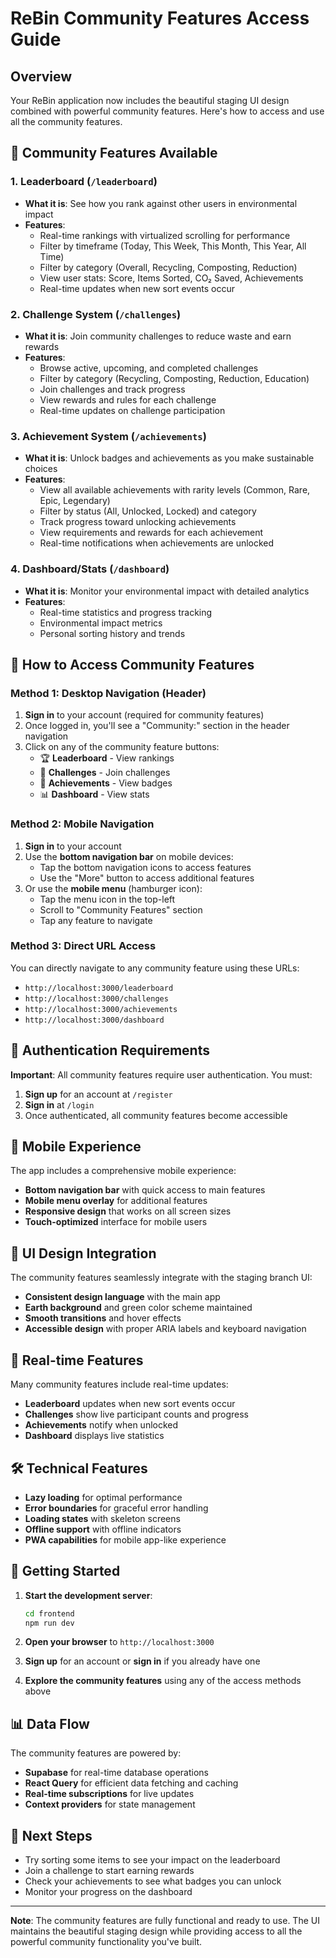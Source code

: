 # ReBin Community Features Access Guide

## Overview

Your ReBin application now includes the beautiful staging UI design combined with powerful community features. Here's how to access and use all the community features.

## 🎯 Community Features Available

### 1. **Leaderboard** (`/leaderboard`)

- **What it is**: See how you rank against other users in environmental impact
- **Features**:
  - Real-time rankings with virtualized scrolling for performance
  - Filter by timeframe (Today, This Week, This Month, This Year, All Time)
  - Filter by category (Overall, Recycling, Composting, Reduction)
  - View user stats: Score, Items Sorted, CO₂ Saved, Achievements
  - Real-time updates when new sort events occur

### 2. **Challenge System** (`/challenges`)

- **What it is**: Join community challenges to reduce waste and earn rewards
- **Features**:
  - Browse active, upcoming, and completed challenges
  - Filter by category (Recycling, Composting, Reduction, Education)
  - Join challenges and track progress
  - View rewards and rules for each challenge
  - Real-time updates on challenge participation

### 3. **Achievement System** (`/achievements`)

- **What it is**: Unlock badges and achievements as you make sustainable choices
- **Features**:
  - View all available achievements with rarity levels (Common, Rare, Epic, Legendary)
  - Filter by status (All, Unlocked, Locked) and category
  - Track progress toward unlocking achievements
  - View requirements and rewards for each achievement
  - Real-time notifications when achievements are unlocked

### 4. **Dashboard/Stats** (`/dashboard`)

- **What it is**: Monitor your environmental impact with detailed analytics
- **Features**:
  - Real-time statistics and progress tracking
  - Environmental impact metrics
  - Personal sorting history and trends

## 🚀 How to Access Community Features

### Method 1: Desktop Navigation (Header)

1. **Sign in** to your account (required for community features)
2. Once logged in, you'll see a "Community:" section in the header navigation
3. Click on any of the community feature buttons:
   - 🏆 **Leaderboard** - View rankings
   - 🎯 **Challenges** - Join challenges
   - 🏅 **Achievements** - View badges
   - 📊 **Dashboard** - View stats

### Method 2: Mobile Navigation

1. **Sign in** to your account
2. Use the **bottom navigation bar** on mobile devices:
   - Tap the bottom navigation icons to access features
   - Use the "More" button to access additional features
3. Or use the **mobile menu** (hamburger icon):
   - Tap the menu icon in the top-left
   - Scroll to "Community Features" section
   - Tap any feature to navigate

### Method 3: Direct URL Access

You can directly navigate to any community feature using these URLs:

- `http://localhost:3000/leaderboard`
- `http://localhost:3000/challenges`
- `http://localhost:3000/achievements`
- `http://localhost:3000/dashboard`

## 🔐 Authentication Requirements

**Important**: All community features require user authentication. You must:

1. **Sign up** for an account at `/register`
2. **Sign in** at `/login`
3. Once authenticated, all community features become accessible

## 📱 Mobile Experience

The app includes a comprehensive mobile experience:

- **Bottom navigation bar** with quick access to main features
- **Mobile menu overlay** for additional features
- **Responsive design** that works on all screen sizes
- **Touch-optimized** interface for mobile users

## 🎨 UI Design Integration

The community features seamlessly integrate with the staging branch UI:

- **Consistent design language** with the main app
- **Earth background** and green color scheme maintained
- **Smooth transitions** and hover effects
- **Accessible design** with proper ARIA labels and keyboard navigation

## 🔄 Real-time Features

Many community features include real-time updates:

- **Leaderboard** updates when new sort events occur
- **Challenges** show live participant counts and progress
- **Achievements** notify when unlocked
- **Dashboard** displays live statistics

## 🛠️ Technical Features

- **Lazy loading** for optimal performance
- **Error boundaries** for graceful error handling
- **Loading states** with skeleton screens
- **Offline support** with offline indicators
- **PWA capabilities** for mobile app-like experience

## 🚀 Getting Started

1. **Start the development server**:

   ```bash
   cd frontend
   npm run dev
   ```

2. **Open your browser** to `http://localhost:3000`

3. **Sign up** for an account or **sign in** if you already have one

4. **Explore the community features** using any of the access methods above

## 📊 Data Flow

The community features are powered by:

- **Supabase** for real-time database operations
- **React Query** for efficient data fetching and caching
- **Real-time subscriptions** for live updates
- **Context providers** for state management

## 🎯 Next Steps

- Try sorting some items to see your impact on the leaderboard
- Join a challenge to start earning rewards
- Check your achievements to see what badges you can unlock
- Monitor your progress on the dashboard

---

**Note**: The community features are fully functional and ready to use. The UI maintains the beautiful staging design while providing access to all the powerful community functionality you've built.
